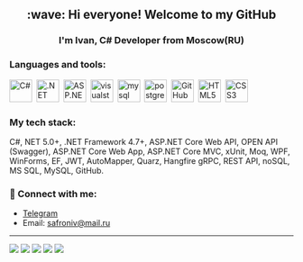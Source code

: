 <h2 align="center">:wave: Hi everyone! Welcome to my GitHub</h2>
<h3 align="center">I'm Ivan, C# Developer from Moscow(RU)</h3>
<h3 align="center"></h3>

<h3 align="left">Languages and tools:</h3>

<img src="https://cdn.jsdelivr.net/gh/devicons/devicon/icons/csharp/csharp-original.svg" title="C#" width="40" height="40"/>&nbsp;
<img src="https://cdn.jsdelivr.net/gh/devicons/devicon/icons/dot-net/dot-net-original.svg" title=".NET 5.0+" width="40" height="40"/>&nbsp;
<img src="https://cdn.jsdelivr.net/gh/devicons/devicon/icons/dotnetcore/dotnetcore-original.svg" title="ASP.NET Core MVC" width="40" height="40"/>&nbsp;
<img src="https://cdn.jsdelivr.net/gh/devicons/devicon/icons/visualstudio/visualstudio-plain.svg" title="visualstudio" width="40" height="40"/>&nbsp;
<img src="https://cdn.jsdelivr.net/gh/devicons/devicon/icons/mysql/mysql-original.svg" title="mysql" width="40" height="40"/>&nbsp;
<img src="https://cdn.jsdelivr.net/gh/devicons/devicon/icons/postgresql/postgresql-original.svg" title="postgresql" width="40" height="40"/>&nbsp;
<img src="https://cdn.jsdelivr.net/gh/devicons/devicon/icons/github/github-original.svg" title="GitHub" width="40" height="40"/>&nbsp;
<img src="https://cdn.jsdelivr.net/gh/devicons/devicon/icons/html5/html5-original.svg" title="HTML5" width="40" height="40"/>&nbsp;
<img src="https://cdn.jsdelivr.net/gh/devicons/devicon/icons/css3/css3-original.svg" title="CSS3" width="40" height="40"/>&nbsp;

<h3 align="left">My tech stack:</h3>
C#, NET 5.0+, .NET Framework 4.7+, ASP.NET Core Web API, OPEN API (Swagger), ASP.NET Core Web App, ASP.NET Core MVC, 
xUnit, Moq, WPF, WinForms, EF, JWT, AutoMapper, Quarz, Hangfire gRPC, REST API, noSQL, MS SQL, MySQL, GitHub.

### :email:	Connect with me:
+ [Telegram](https://t.me/Safroniv)
+ Email: safroniv@mail.ru
____

![](http://github-profile-summary-cards.vercel.app/api/cards/profile-details?username=Safroniv&theme=city_lights)
![](http://github-profile-summary-cards.vercel.app/api/cards/repos-per-language?username=Safroniv&theme=city_lights)
![](http://github-profile-summary-cards.vercel.app/api/cards/most-commit-language?username=Safroniv&theme=city_lights)
![](http://github-profile-summary-cards.vercel.app/api/cards/stats?username=Safroniv&theme=city_lights)
![](http://github-profile-summary-cards.vercel.app/api/cards/productive-time?username=Safroniv&theme=city_lights&utcOffset=3)
